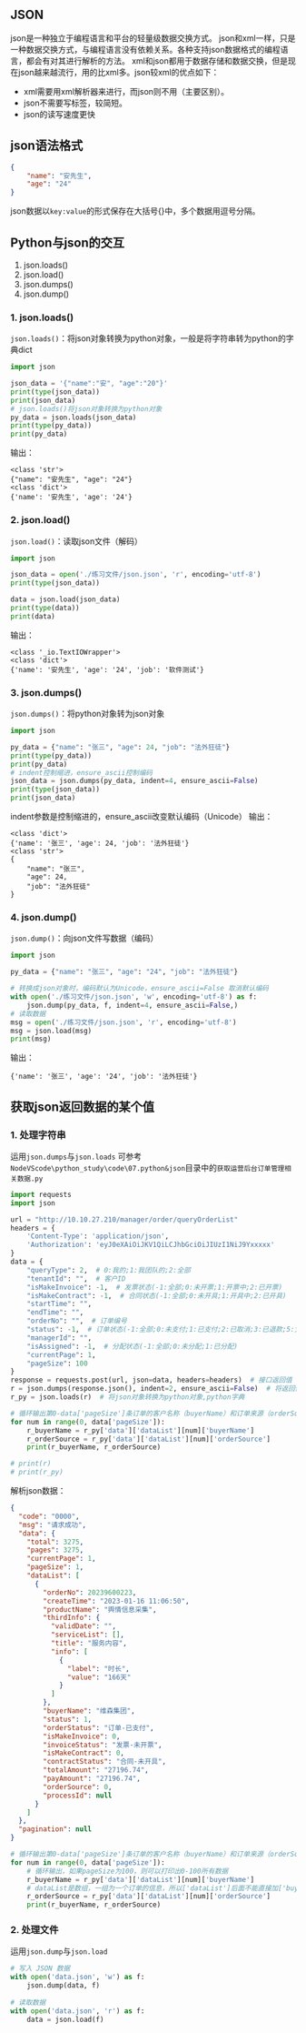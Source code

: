 ## JSON
json是一种独立于编程语言和平台的轻量级数据交换方式。
json和xml一样，只是一种数据交换方式，与编程语言没有依赖关系。各种支持json数据格式的编程语言，都会有对其进行解析的方法。
xml和json都用于数据存储和数据交换，但是现在json越来越流行，用的比xml多。json较xml的优点如下：
- xml需要用xml解析器来进行，而json则不用（主要区别）。
- json不需要写标签，较简短。
- json的读写速度更快

## json语法格式
```json
{
    "name": "安先生",
    "age": "24"
}
```
json数据以`key:value`的形式保存在大括号{}中，多个数据用逗号分隔。

## Python与json的交互
1. json.loads()
2. json.load()
3. json.dumps()
4. json.dump()

### 1. json.loads()
`json.loads()`：将json对象转换为python对象，一般是将字符串转为python的字典dict

```python
import json

json_data = '{"name":"安", "age":"20"}'
print(type(json_data))
print(json_data)
# json.loads()将json对象转换为python对象
py_data = json.loads(json_data)
print(type(py_data))
print(py_data)
```
输出：
```
<class 'str'>
{"name": "安先生", "age": "24"}
<class 'dict'>
{'name': '安先生', 'age': '24'}
```

### 2. json.load()
`json.load()`：读取json文件（解码）

```python
import json

json_data = open('./练习文件/json.json', 'r', encoding='utf-8')
print(type(json_data))

data = json.load(json_data)
print(type(data))
print(data)
```
输出：
```
<class '_io.TextIOWrapper'>
<class 'dict'>
{'name': '安先生', 'age': '24', 'job': '软件测试'}
```

### 3. json.dumps()
`json.dumps()`：将python对象转为json对象

```python
import json

py_data = {"name": "张三", "age": 24, "job": "法外狂徒"}
print(type(py_data))
print(py_data)
# indent控制缩进，ensure_ascii控制编码
json_data = json.dumps(py_data, indent=4, ensure_ascii=False)
print(type(json_data))
print(json_data)
```
indent参数是控制缩进的，ensure_ascii改变默认编码（Unicode）
输出：
```
<class 'dict'>
{'name': '张三', 'age': 24, 'job': '法外狂徒'}
<class 'str'>
{
    "name": "张三",
    "age": 24,
    "job": "法外狂徒"
}
```

### 4. json.dump()
`json.dump()`：向json文件写数据（编码）

```python
import json

py_data = {"name": "张三", "age": "24", "job": "法外狂徒"}

# 转换成json对象时，编码默认为Unicode，ensure_ascii=False 取消默认编码
with open('./练习文件/json.json', 'w', encoding='utf-8') as f:
    json.dump(py_data, f, indent=4, ensure_ascii=False,)
# 读取数据
msg = open('./练习文件/json.json', 'r', encoding='utf-8')
msg = json.load(msg)
print(msg)
```
输出：
```
{'name': '张三', 'age': '24', 'job': '法外狂徒'}
```

## 获取json返回数据的某个值
### 1. 处理字符串
运用`json.dumps`与`json.loads`
可参考`NodeVScode\python_study\code\07.python&json`目录中的`获取运营后台订单管理相关数据.py`
```python
import requests
import json

url = "http://10.10.27.210/manager/order/queryOrderList"
headers = {
    'Content-Type': 'application/json',
    'Authorization': 'eyJ0eXAiOiJKV1QiLCJhbGciOiJIUzI1NiJ9Yxxxxx'
}
data = {
    "queryType": 2,  # 0:我的;1:我团队的;2:全部
    "tenantId": "",  # 客户ID
    "isMakeInvoice": -1,  # 发票状态(-1:全部;0:未开票;1:开票中;2:已开票)
    "isMakeContract": -1,  # 合同状态(-1:全部;0:未开具;1:开具中;2:已开具)
    "startTime": "",
    "endTime": "",
    "orderNo": "",  # 订单编号
    "status": -1,  # 订单状态(-1:全部;0:未支付;1:已支付;2:已取消;3:已退款;5:凭证待审核)
    "managerId": "",
    "isAssigned": -1,  # 分配状态(-1:全部;0:未分配;1:已分配)
    "currentPage": 1,
    "pageSize": 100
}
response = requests.post(url, json=data, headers=headers)  # 接口返回值
r = json.dumps(response.json(), indent=2, ensure_ascii=False)  # 将返回值转为json格式
r_py = json.loads(r)  # 将json对象转换为python对象,python字典

# 循环输出第0-data['pageSize']条订单的客户名称（buyerName）和订单来源（orderSource）
for num in range(0, data['pageSize']):
    r_buyerName = r_py['data']['dataList'][num]['buyerName']
    r_orderSource = r_py['data']['dataList'][num]['orderSource']
    print(r_buyerName, r_orderSource)

# print(r)
# print(r_py)
```
解析json数据：
```json
{
  "code": "0000",
  "msg": "请求成功",
  "data": {
    "total": 3275,
    "pages": 3275,
    "currentPage": 1,
    "pageSize": 1,
    "dataList": [
      {
        "orderNo": 20239600223,
        "createTime": "2023-01-16 11:06:50",
        "productName": "舆情信息采集",
        "thirdInfo": {
          "validDate": "",
          "serviceList": [],
          "title": "服务内容",
          "info": [
            {
              "label": "时长",
              "value": "166天"
            }
          ]
        },
        "buyerName": "维森集团",
        "status": 1,
        "orderStatus": "订单-已支付",
        "isMakeInvoice": 0,
        "invoiceStatus": "发票-未开票",
        "isMakeContract": 0,
        "contractStatus": "合同-未开具",
        "totalAmount": "27196.74",
        "payAmount": "27196.74",
        "orderSource": 0,
        "processId": null
      }
    ]
  },
  "pagination": null
}
```
```python
# 循环输出第0-data['pageSize']条订单的客户名称（buyerName）和订单来源（orderSource）
for num in range(0, data['pageSize']):
    # 循环输出，如果pageSize为100，则可以打印出0-100所有数据
    r_buyerName = r_py['data']['dataList'][num]['buyerName']
    # dataList是数组，一组为一个订单的信息，所以['dataList']后面不能直接加['buyerName']，而要先定位到某个数组
    r_orderSource = r_py['data']['dataList'][num]['orderSource']
    print(r_buyerName, r_orderSource)
```

### 2. 处理文件
运用`json.dump`与`json.load`
```python
# 写入 JSON 数据
with open('data.json', 'w') as f:
    json.dump(data, f)
 
# 读取数据
with open('data.json', 'r') as f:
    data = json.load(f)
```